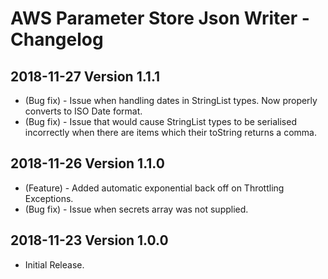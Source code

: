 # AWS Parameter Store Json Writer - Changelog

## 2018-11-27 Version 1.1.1

* (Bug fix) - Issue when handling dates in StringList types. Now properly converts to ISO Date format.
* (Bug fix) - Issue that would cause StringList types to be serialised incorrectly when there are items which their toString returns a comma.

## 2018-11-26 Version 1.1.0

* (Feature) - Added automatic exponential back off on Throttling Exceptions. 
* (Bug fix) - Issue when secrets array was not supplied.

## 2018-11-23 Version 1.0.0

* Initial Release.